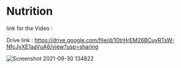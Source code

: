 # Nutrition
link for the Video :

Drive link : 
https://drive.google.com/file/d/10trHrEM26BCuyRTsW-NfcJyXE1aaVuA6/view?usp=sharing

![Screenshot 2021-09-30 134822](https://user-images.githubusercontent.com/51991930/135414806-0ef0d122-1c9f-47f3-9318-f1bb95c58eb9.png)
